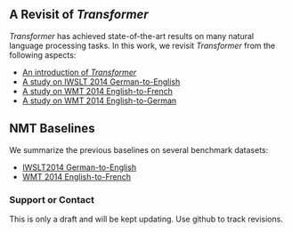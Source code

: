 ## A Revisit of _Transformer_

_Transformer_ has achieved state-of-the-art results on many natural language processing tasks. In this work, we revisit _Transformer_ from the following aspects:
- [An introduction of _Transformer_](https://xyc1207.github.io/transformer-revisit/analysis/transformer)
- [A study on IWSLT 2014 German-to-English](https://xyc1207.github.io/transformer-revisit/analysis/iwslt2014_deen)
- [A study on WMT 2014 English-to-French](https://xyc1207.github.io/transformer-revisit/analysis/wmt2014_enfr)
- [A study on WMT 2014 English-to-German](https://xyc1207.github.io/transformer-revisit/analysis/wmt2014_ende)

## NMT Baselines
We summarize the previous baselines on several benchmark datasets:
* [IWSLT2014 German-to-English](https://xyc1207.github.io/transformer-revisit/summary/baselines_iwslt2014_deen.html)
* [WMT 2014 English-to-French](https://xyc1207.github.io/transformer-revisit/summary/baselines_wmt14_enfr.html)



### Support or Contact

This is only a draft and will be kept updating. Use github to track revisions.
